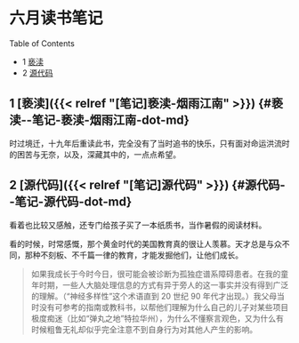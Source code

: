 # 六月读书笔记


<div class="ox-hugo-toc toc has-section-numbers">

<div class="heading">Table of Contents</div>

- <span class="section-num">1</span> [亵渎](#亵渎--笔记-亵渎-烟雨江南-dot-md)
- <span class="section-num">2</span> [源代码](#源代码--笔记-源代码-dot-md)

</div>
<!--endtoc-->



## <span class="section-num">1</span> [亵渎]({{< relref "[笔记]亵渎-烟雨江南" >}}) {#亵渎--笔记-亵渎-烟雨江南-dot-md}

时过境迁，十九年后重读此书，完全没有了当时追书的快乐，只有面对命运洪流时的困苦与无奈，以及，深藏其中的，一点点希望。


## <span class="section-num">2</span> [源代码]({{< relref "[笔记]源代码" >}}) {#源代码--笔记-源代码-dot-md}

看着也比较又感触，还专门给孩子买了一本纸质书，当作暑假的阅读材料。

看的时候，时常感慨，那个黄金时代的美国教育真的很让人羡慕。天才总是与众不同，那种不刻板、不千篇一律的教育，才能发掘他们，让他们成长。

> 如果我成长于今时今日，很可能会被诊断为孤独症谱系障碍患者。在我的童年时期，一些人大脑处理信息的方式有异于旁人的这一事实并没有得到广泛的理解。（“神经多样性”这个术语直到 20 世纪 90
> 年代才出现。）我父母当时没有可参考的指南或教科书，以帮他们理解为什么自己的儿子对某些项目极度痴迷（比如“弹丸之地”特拉华州），为什么不懂察言观色，又为什么有时候粗鲁无礼却似乎完全注意不到自身行为对其他人产生的影响。

